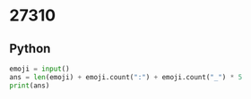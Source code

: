 # 27310

## Python

```python
emoji = input()
ans = len(emoji) + emoji.count(":") + emoji.count("_") * 5
print(ans)

```
